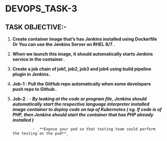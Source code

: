 # DEVOPS_TASK-3

## TASK OBJECTIVE:-

1. **Create container image that’s has Jenkins installed using Dockerfile Or You can use the Jenkins Server on RHEL 8/7**..

2. **When we launch this image, it should automatically starts Jenkins service in the container**..

3. **Create a job chain of job1, job2, job3 and job4 using build pipeline plugin in Jenkins**..

4. **Job-1 : Pull the GitHub repo automatically when some developers push repo to Github**..

5. **Job-2** :  - _**By looking at the code or program file, Jenkins should automatically start the respective language interpreter installed image container to deploy code on top                      of Kubernetes ( eg. If code is of PHP, then Jenkins should start the container that has PHP already installed )**_

                - _**Expose your pod so that testing team could perform the testing on the pod**_
